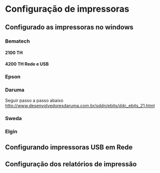 <!-- TITLE: Configuração Impressoras -->
<!-- SUBTITLE: A quick summary of Configuração de Impressoras -->

# **Configuração de impressoras**
## Configurado as impressoras no windows

### **Bematech**
#### 2100 TH
#### 4200 TH Rede e USB

### **Epson**

### **Daruma**
Seguir passo a passo abaixo
http://www.desenvolvedoresdaruma.com.br/sddn/ebits/ddc_ebits_21.html

### **Sweda**

### **Elgin**

## Configurando impressoras USB em Rede

## Configuração dos relatórios de impressão

